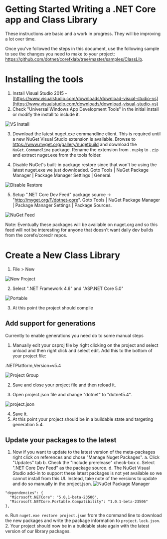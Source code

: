 Getting Started Writing a .NET Core app and Class Library
=========================================================

These instructions are basic and a work in progress. They will be improving a lot over time.

Once you've followed the steps in this document, use the following sample to see the changes you need to make to your project: https://github.com/dotnet/corefxlab/tree/master/samples/ClassLib.

Installing the tools
====================

1. Install Visual Studio 2015 - [https://www.visualstudio.com/downloads/download-visual-studio-vs](https://www.visualstudio.com/downloads/download-visual-studio-vs)
2. Check "Universal Windows App Development Tools" in the initial install or modify the install to include it.

![VS Install](https://dotnetdocs.blob.core.windows.net/getting-started/vs-install.png)

3. Download the latest nuget.exe commandline client.  This is required until a new NuGet Visual Studio extension is available.  Browse to https://www.myget.org/gallery/nugetbuild and download the `NuGet.Commandline` package.  Rename the extension from `.nupkg` to `.zip` and extract nuget.exe from the tools folder.

4. Disable NuGet's built-in package restore since that won't be using the latest nuget.exe we just downloaded.  Goto Tools | NuGet Package Manager | Package Manager Settings | General.

![Disable Restore](https://cloud.githubusercontent.com/assets/8228359/11126436/d3b9b9ca-8923-11e5-9de1-f6fcdc46ebbd.png)

5. Setup ".NET Core Dev Feed" package source -> "http://myget.org/F/dotnet-core". Goto Tools | NuGet Package Manager | Package Manager Settings | Package Sources.

![NuGet Feed](https://dotnetdocs.blob.core.windows.net/getting-started/nuget-feed.png)

Note: Eventually these packages will be available on nuget.org and so this feed will not be interesting for anyone that doesn't want daily dev builds from the corefx/coreclr repos.

Create a New Class Library
==========================

1. File > New

![New Project](https://dotnetdocs.blob.core.windows.net/getting-started/new-project.png)

2. Select ".NET Framework 4.6" and "ASP.NET Core 5.0"

![Portable](https://dotnetdocs.blob.core.windows.net/getting-started/portable.png)

3. At this point the project should compile

Add support for generations
---------------------------

Currently to enable generations you need do to some manual steps

1. Manually edit your csproj file by right clicking on the project and select unload and then right click and select edit.  Add this to the bottom of your project file:

  <PropertyGroup>
    <NuGetTargetMoniker>.NETPlatform,Version=v5.4</NuGetTargetMoniker>
  </PropertyGroup>

![Project Group](https://dotnetdocs.blob.core.windows.net/getting-started/project-group.png)

2. Save and close your project file and then reload it.

3. Open project.json file and change "dotnet" to "dotnet5.4".

![project.json](https://dotnetdocs.blob.core.windows.net/getting-started/project-json.png)
 
4. Save it.
5. At this point your project should be in a buildable state and targeting generation 5.4.

Update your packages to the latest
----------------------------------

1. Now if you want to update to the latest version of the meta-packages right click on references and chose "Manage Nuget Packages".
  a. Click "Updates" tab
  b. Check the "Include prerelease" check-box
  c. Select ".NET Core Dev Feed" as the package source.
  d. The NuGet Visual Studio add-in to support these latest packages is not yet available so we cannot install from this UI.  Instead, take note of the versions to update and do so manually in the project.json.
![NuGet Package Manager](https://dotnetdocs.blob.core.windows.net/getting-started/nuget-package-manager.png)
  ```
  "dependencies": {
    "Microsoft.NETCore": "5.0.1-beta-23506",
    "Microsoft.NETCore.Portable.Compatibility": "1.0.1-beta-23506"
  },
  ```

  e. Run `nuget.exe restore project.json` from the command line to download the new packages and write the package information to `project.lock.json`.
2. Your project should now be in a buildable state again with the latest version of our library packages.